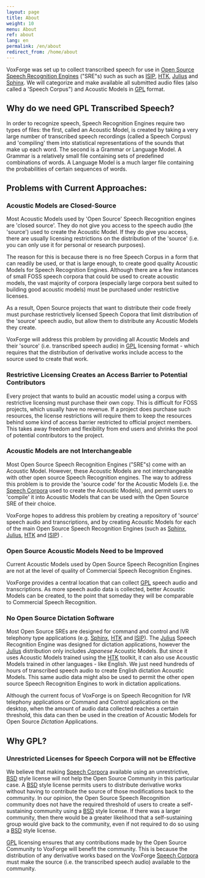 ```yaml
---
layout: page
title: About
weight: 10
menu: About
ref: about
lang: en
permalink: /en/about
redirect_from: /home/about
---
```


VoxForge was set up to collect transcribed speech for use in [Open Source](http://en.wikipedia.org/wiki/Open_source) [Speech Recognition Engines](http://en.wikipedia.org/wiki/Speech_Recognition) ("SRE"s) such as such as [](http://www.ece.msstate.edu/research/isip/projects/speech/index.html)[ISIP](http://www.ece.msstate.edu/research/isip/projects/speech/index.html), [HTK](http://htk.eng.cam.ac.uk/), [Julius](http://julius.sourceforge.jp/en_index.php?q=en/index.html) and [Sphinx](http://cmusphinx.sourceforge.net/html/cmusphinx.php).  We will categorize and make available all submitted audio files (also called a 'Speech Corpus") and Acoustic Models in [GPL](/home/docs/faq/faq/what-is-gpl) format. 


## Why do we need GPL Transcribed Speech?


In order to recognize speech, Speech Recognition Engines require two types of files: the first, called an Acoustic Model, is created by taking a very large number of transcribed speech recordings (called a Speech Corpus) and 'compiling' them into statistical representations of the sounds that make up each word. The second is a Grammar or Language Model.  A Grammar is a relatively small file containing sets of predefined combinations of words. A Language Model is a much larger file containing the probabilities of certain sequences of words.

## Problems with Current Approaches:

### Acoustic Models are Closed-Source 

Most Acoustic Models used by 'Open Source' Speech Recognition engines are 'closed source'.  They do not give you access to the speech audio (the 'source') used to create the Acoustic Model.  If they do give you access, there are usually licensing restrictions on the distribution of the 'source' (i.e. you can only use it for personal or research purposes). 

The reason for this is because there is no free Speech Corpus in a form that can readily be used, or that is large enough, to create good quality Acoustic Models for Speech Recognition Engines.   Although there are a few instances of small FOSS speech corpora that could be used to create acoustic models, the vast majority of corpora (especially large corpora best suited to building good acoustic models) must be purchased under restrictive licenses.

As a result, Open Source projects that want to distribute their code freely must purchase restrictively licensed Speech Copora that limit distribution of the 'source' speech audio, but allow them to distribute any Acoustic Models they create.

VoxForge will address this problem by providing all Acoustic Models and their 'source' (i.e. transcribed speech audio) in [GPL](/home/docs/faq/faq/what-is-gpl) licensing format - which requires that the distribution of derivative works include access to the source used to create that work.

### Restrictive Licensing Creates an Access Barrier to Potential Contributors

Every project that wants to build an acoustic model using a corpus with restrictive licensing must purchase their own copy.  This is difficult for FOSS projects, which usually have no revenue.  If a project does purchase such resources, the license restrictions will require them to keep the resources behind some kind of access barrier restricted to official project members.   This takes away freedom and flexibility from end users and shrinks the pool of potential contributors to the project. 

### Acoustic Models are not Interchangeable 

Most Open Source Speech Recognition Engines ("SRE"s) come with an Acoustic Model.  However, these Acoustic Models are not interchangeable with other open source Speech Recognition engines.  The way to address this problem is to provide the 'source code' for the Acoustic Models (i.e. the [Speech Corpora](/home/docs/faq/faq/what-is-a-speech-corpus-or-speech-corpora) used to create the Acoustic Models), and permit users to 'compile' it into Acoustic Models that can be used with the Open Source SRE of their choice.  

VoxForge hopes to address this problem by creating a repository of 'source' speech audio and transcriptions, and by creating Acoustic Models for each of the main Open Source Speech Recognition Engines (such as [Sphinx](http://cmusphinx.sourceforge.net/html/cmusphinx.php), [Julius](http://julius.sourceforge.jp/en_index.php?q=en/index.html), [HTK](http://htk.eng.cam.ac.uk/) and [ISIP](http://www.cavs.msstate.edu/hse/ies/projects/speech/)) .

### Open Source Acoustic Models Need to be Improved 

Current Acoustic Models used by Open Source Speech Recognition Engines are not at the level of quality of Commercial Speech Recognition Engines. 

VoxForge provides a central location that can collect [GPL](/home/docs/faq/faq/what-is-gpl) speech audio and transcriptions.  As more speech audio data is collected, better Acoustic Models can be created, to the point that someday they will be comparable to Commercial Speech Recognition.

### No Open Source Dictation Software

Most Open Source SREs are designed for command and control and IVR telephony type applications (e.g. [Sphinx](http://cmusphinx.sourceforge.net/html/cmusphinx.php), [HTK](http://htk.eng.cam.ac.uk/) and [ISIP](http://www.cavs.msstate.edu/hse/ies/projects/speech/)).  The [Julius](http://julius.sourceforge.jp/en_index.php?q=en/index.html) Speech Recognition Engine was designed for dictation applications, however the [Julius](http://julius.sourceforge.jp/en_index.php?q=en/index.html) distribution only includes _Japanese_ Acoustic Models.  But since it uses Acoustic Models trained using the [HTK](http://htk.eng.cam.ac.uk/) toolkit, it can also use Acoustic Models trained in other languages - like English.  We just need hundreds of hours of transcribed speech audio to create English dictation Acoustic Models.  This same audio data might also be used to permit the other open source Speech Recognition Engines to work in dictation applications.

Although the current focus of VoxForge is on Speech Recognition for IVR telephony applications or Command and Control applications on the desktop, when the amount of audio data collected reaches a certain threshold, this data can then be used in the creation of Acoustic Models for Open Source _Dictation_ Applications.

## Why GPL?

### Unrestricted Licenses for Speech Corpora will not be Effective

We believe that making [Speech Corpora](/home/docs/faq/faq/what-is-a-speech-corpus-or-speech-corpora) available using an unrestrictive, [BSD](http://www.opensource.org/licenses/bsd-license.php) style license will not help the Open Source Community in this particular case.  A [BSD](http://www.opensource.org/licenses/bsd-license.php) style license permits users to distribute derivative works without having to contribute the source of those modifications back to the community.  In our opinion, the Open Source Speech Recognition community does not have the required threshold of users to create a self-sustaining community using a [BSD](http://www.opensource.org/licenses/bsd-license.php) style license.  If there was a larger community, then there would be a greater likelihood that a self-sustaining group would give back to the community, even if not required to do so using a [BSD](http://www.opensource.org/licenses/bsd-license.php) style license.

[GPL](/home/docs/faq/faq/what-is-gpl) licensing ensures that any contributions made by the Open Source Community to VoxForge will benefit the community.  This is because the distribution of any derivative works based on the VoxForge [Speech Corpora](/home/docs/faq/faq/what-is-a-speech-corpus-or-speech-corpora) must make the source (i.e. the transcribed speech audio) available to the community.
